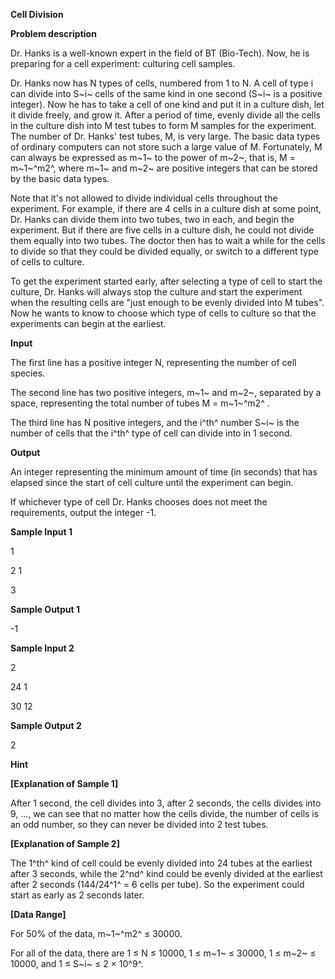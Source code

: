 **Cell Division**

**Problem description**

Dr. Hanks is a well-known expert in the field of BT (Bio-Tech). Now, he is preparing for a cell experiment: culturing cell samples.

Dr. Hanks now has N types of cells, numbered from 1 to N. A cell of type i can divide into S~i~ cells of the same kind in one second (S~i~ is a positive integer). Now he has to take a cell of one kind and put it in a culture dish, let it divide freely, and grow it. After a period of time, evenly divide all the cells in the culture dish into M test tubes to form M samples for the experiment. The number of Dr. Hanks' test tubes, M, is very large. The basic data types of ordinary computers can not store such a large value of M. Fortunately, M can always be expressed as m~1~ to the power of m~2~, that is, M = m~1~^m2^, where m~1~ and m~2~ are positive integers that can be stored by the basic data types.

Note that it's not allowed to divide individual cells throughout the experiment. For example, if there are 4 cells in a culture dish at some point, Dr. Hanks can divide them into two tubes, two in each, and begin the experiment. But if there are five cells in a culture dish, he could not divide them equally into two tubes. The doctor then has to wait a while for the cells to divide so that they could be divided equally, or switch to a different type of cells to culture.

To get the experiment started early, after selecting a type of cell to start the culture, Dr. Hanks will always stop the culture and start the experiment when the resulting cells are "just enough to be evenly divided into M tubes". Now he wants to know to choose which type of cells to culture so that the experiments can begin at the earliest.

**Input**

The first line has a positive integer N, representing the number of cell species.

The second line has two positive integers, m~1~ and m~2~, separated by a space, representing the total number of tubes M = m~1~^m2^ .

The third line has N positive integers, and the i^th^ number S~i~ is the number of cells that the i^th^ type of cell can divide into in 1 second.

**Output**

An integer representing the minimum amount of time (in seconds) that has elapsed since the start of cell culture until the experiment can begin.

If whichever type of cell Dr. Hanks chooses does not meet the requirements, output the integer -1.

**Sample Input 1**

1

2 1

3

**Sample Output 1**

-1

**Sample Input 2**

2

24 1

30 12

**Sample Output 2**

2

**Hint**

**\[Explanation of Sample 1\]**

After 1 second, the cell divides into 3, after 2 seconds, the cells divides into 9, \..., we can see that no matter how the cells divide, the number of cells is an odd number, so they can never be divided into 2 test tubes.

**\[Explanation of Sample 2\]**

The 1^th^ kind of cell could be evenly divided into 24 tubes at the earliest after 3 seconds, while the 2^nd^ kind could be evenly divided at the earliest after 2 seconds (144/24^1^ = 6 cells per tube). So the experiment could start as early as 2 seconds later.

**\[Data Range\]**

For 50% of the data, m~1~^m2^ ≤ 30000.

For all of the data, there are 1 ≤ N ≤ 10000, 1 ≤ m~1~ ≤ 30000, 1 ≤ m~2~ ≤ 10000, and 1 ≤ S~i~ ≤ 2 × 10^9^.
